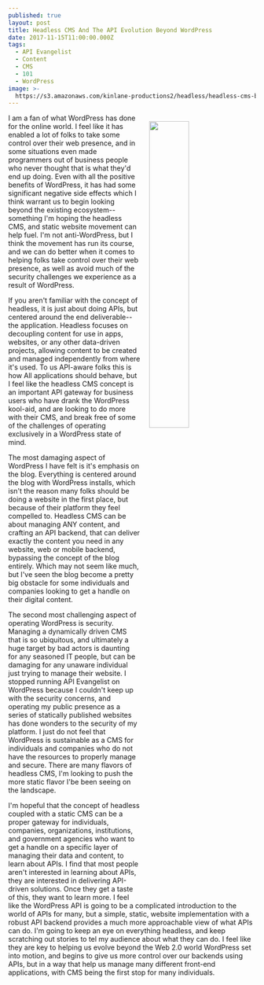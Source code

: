 ```yaml
---
published: true
layout: post
title: Headless CMS And The API Evolution Beyond WordPress
date: 2017-11-15T11:00:00.000Z
tags:
  - API Evangelist
  - Content
  - CMS
  - 101
  - WordPress
image: >-
  https://s3.amazonaws.com/kinlane-productions2/headless/headless-cms-brackets.png
---
```

<p><img src="https://s3.amazonaws.com/kinlane-productions2/headless/headless-cms-brackets.png" align="right" width="40%" style="padding: 15px;" /></p>I am a fan of what WordPress has done for the online world. I feel like it has enabled a lot of folks to take some control over their web presence, and in some situations even made programmers out of business people who never thought that is what they'd end up doing. Even with all the positive benefits of WordPress, it has had some significant negative side effects which I think warrant us to begin looking beyond the existing ecosystem--something I'm hoping the headless CMS, and static website movement can help fuel. I'm not anti-WordPress, but I think the movement has run its course, and we can do better when it comes to helping folks take control over their web presence, as well as avoid much of the security challenges we experience as a result of WordPress.

If you aren't familiar with the concept of headless, it is just about doing APIs, but centered around the end deliverable--the application. Headless focuses on decoupling content for use in apps, websites, or any other data-driven projects, allowing content to be created and managed independently from where it's used. To us API-aware folks this is how All applications should behave, but I feel like the headless CMS concept is an important API gateway for business users who have drank the WordPress kool-aid, and are looking to do more with their CMS, and break free of some of the challenges of operating exclusively in a WordPress state of mind.

The most damaging aspect of WordPress I have felt is it's emphasis on the blog. Everything is centered around the blog with WordPress installs, which isn't the reason many folks should be doing a website in the first place, but because of their platform they feel compelled to. Headless CMS can be about managing ANY content, and crafting an API backend, that can deliver exactly the content you need in any website, web or mobile backend, bypassing the concept of the blog entirely. Which may not seem like much, but I've seen the blog become a pretty big obstacle for some individuals and companies looking to get a handle on their digital content.

The second most challenging aspect of operating WordPress is security. Managing a dynamically driven CMS that is so ubiquitous, and ultimately a huge target by bad actors is daunting for any seasoned IT people, but can be damaging for any unaware individual just trying to manage their website. I stopped running API Evangelist on WordPress because I couldn't keep up with the security concerns, and operating my public presence as a series of statically published websites has done wonders to the security of my platform. I just do not feel that WordPress is sustainable as a CMS for individuals and companies who do not have the resources to properly manage and secure. There are many flavors of headless CMS, I'm looking to push the more static flavor I'be been seeing on the landscape.

I'm hopeful that the concept of headless coupled with a static CMS can be a proper gateway for individuals, companies, organizations, institutions, and government agencies who want to get a handle on a specific layer of managing their data and content, to learn about APIs. I find that most people aren't interested in learning about APIs, they are interested in delivering API-driven solutions. Once they get a taste of this, they want to learn more. I feel like the WordPress API is going to be a complicated introduction to the world of APIs for many, but a simple, static, website implementation with a robust API backend provides a much more approachable view of what APIs can do. I'm going to keep an eye on everything headless, and keep scratching out stories to tel my audience about what they can do. I feel like they are key to helping us evolve beyond the Web 2.0 world WordPress set into motion, and begins to give us more control over our backends using APIs, but in a way that help us manage many different front-end applications, with CMS being the first stop for many individuals.
